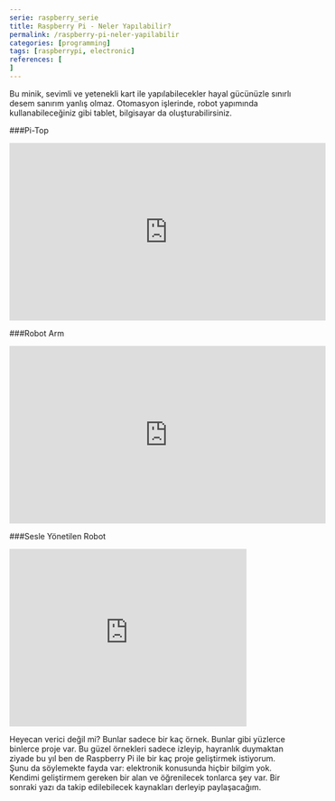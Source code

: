 ```yaml
---
serie: raspberry_serie
title: Raspberry Pi - Neler Yapılabilir?
permalink: /raspberry-pi-neler-yapilabilir
categories: [programming]
tags: [raspberrypi, electronic]
references: [
]
---
```


Bu minik, sevimli ve yetenekli kart ile yapılabilecekler hayal gücünüzle sınırlı desem sanırım yanlış olmaz.
Otomasyon işlerinde, robot yapımında kullanabileceğiniz gibi tablet, bilgisayar da oluşturabilirsiniz.

###Pi-Top
<iframe width="560" height="315" src="https://www.youtube.com/embed/hUAjAGW9kMI" frameborder="0" allowfullscreen></iframe>

###Robot Arm
<iframe width="560" height="315" src="https://www.youtube.com/embed/bL8fScdBOos" frameborder="0" allowfullscreen></iframe>

###Sesle Yönetilen Robot
<iframe width="420" height="315" src="https://www.youtube.com/embed/znuUm5vbSpI" frameborder="0" allowfullscreen></iframe>

Heyecan verici değil mi? Bunlar sadece bir kaç örnek. Bunlar gibi yüzlerce binlerce proje var. Bu güzel örnekleri sadece izleyip, hayranlık duymaktan ziyade bu yıl ben de Raspberry Pi ile bir kaç proje geliştirmek istiyorum. Şunu da söylemekte fayda var: elektronik konusunda hiçbir bilgim yok. Kendimi geliştirmem gereken bir alan ve öğrenilecek tonlarca şey var. Bir sonraki yazı da takip edilebilecek kaynakları derleyip paylaşacağım.